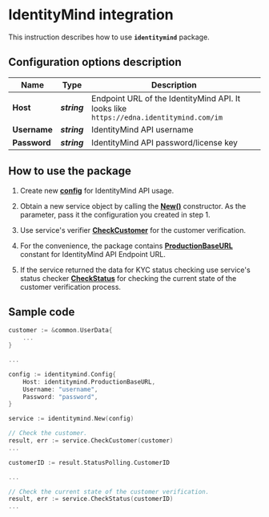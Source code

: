 # IdentityMind integration

This instruction describes how to use **`identitymind`** package.

## Configuration options description

| **Name** | **Type** | **Description** |
| -------- | -------- | --------------- |
| **Host** | _**string**_ | Endpoint URL of the IdentityMind API. It looks like `https://edna.identitymind.com/im` |
| **Username** | _**string**_ | IdentityMind API username |
| **Password** | _**string**_ | IdentityMind API password/license key |

## How to use the package

1) Create new [**config**](contract.go#L12) for IdentityMind API usage.

2) Obtain a new service object by calling the [**New()**](service.go#L21) constructor. As the parameter, pass it the configuration you created in step 1.

3) Use service's verifier [**CheckCustomer**](service.go#L28) for the customer verification.

4) For the convenience, the package contains [**ProductionBaseURL**](contract.go#L9) constant for IdentityMind API Endpoint URL.

5) If the service returned the data for KYC status checking use service's status checker [**CheckStatus**](service.go#L35) for checking the current state of the customer verification process.

## Sample code

```go
customer := &common.UserData{
    ...
}

...

config := identitymind.Config{
    Host: identitymind.ProductionBaseURL,
    Username: "username",
    Password: "password",
}

service := identitymind.New(config)

// Check the customer.
result, err := service.CheckCustomer(customer)
...

customerID := result.StatusPolling.CustomerID

...

// Check the current state of the customer verification.
result, err := service.CheckStatus(customerID)
...

```
